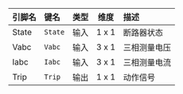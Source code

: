 <!--
DO NOT EDIT THIS FILE DIRECTLY.
This file is generated by tools/comp-docs.js.
All changes will be overwritten by regeneration.
-->

<slot class="model-pins">

| 引脚名 | 键名 | 类型 | 维度 | 描述 |
|:------ |:---- |:----:|:----:|:---- |
| State | `State` | 输入 | 1 x 1 | 断路器状态 |
| Vabc | `Vabc` | 输入 | 3 x 1 | 三相测量电压 |
| Iabc | `Iabc` | 输入 | 3 x 1 | 三相测量电流 |
| Trip | `Trip` | 输出 | 1 x 1 | 动作信号 |

</slot>
